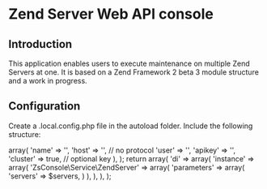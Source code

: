 Zend Server Web API console
=======================

Introduction
------------
This application enables users to execute maintenance on multiple Zend Servers
at one.
It is based on a Zend Framework 2 beta 3 module structure and a work in
progress.


Configuration
------------
Create a <name>.local.config.php file in the autoload folder. Include the
following structure:

<?php
$servers = array(
    'local' => array(
        'name' => '<Your name definition>',
        'host' => '<hostname or ip:port>', // no protocol
        'user' => '<zend server api name>',
        'apikey' => '<zend server api key>',
        'cluster' => true, // optional key
    ),
);

return array(
    'di' => array(
        'instance' => array(
            'ZsConsole\Service\ZendServer' => array(
                'parameters' => array(
                    'servers' => $servers,
                )
            ),
        ),
    ),
);
